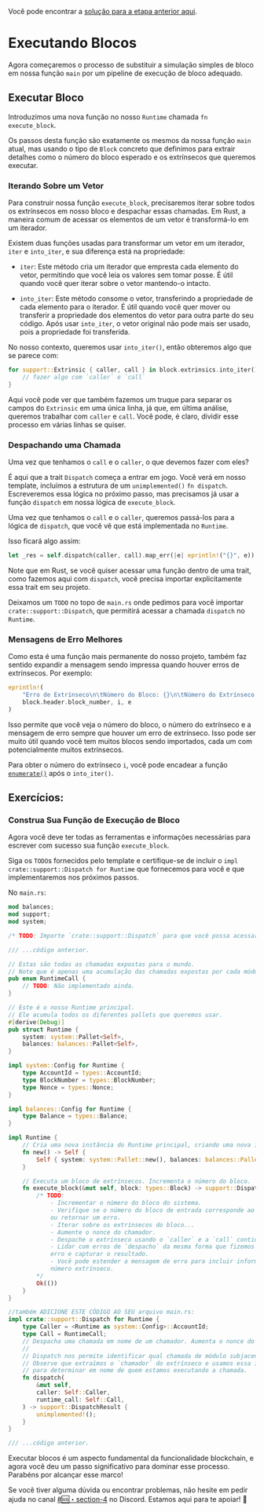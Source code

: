 Você pode encontrar a [solução para a etapa anterior aqui](https://gist.github.com/nomadbitcoin/5ec6d06dbbb5504db697fb2e2562cb9f).

# Executando Blocos

Agora começaremos o processo de substituir a simulação simples de bloco em nossa função `main` por um pipeline de execução de bloco adequado.

## Executar Bloco

Introduzimos uma nova função no nosso `Runtime` chamada `fn execute_block`.

Os passos desta função são exatamente os mesmos da nossa função `main` atual, mas usando o tipo de `Block` concreto que definimos para extrair detalhes como o número do bloco esperado e os extrínsecos que queremos executar.

### Iterando Sobre um Vetor

Para construir nossa função `execute_block`, precisaremos iterar sobre todos os extrínsecos em nosso bloco e despachar essas chamadas. Em Rust, a maneira comum de acessar os elementos de um vetor é transformá-lo em um iterador.

Existem duas funções usadas para transformar um vetor em um iterador, `iter` e `into_iter`, e sua diferença está na propriedade:

- `iter`: Este método cria um iterador que empresta cada elemento do vetor, permitindo que você leia os valores sem tomar posse. É útil quando você quer iterar sobre o vetor mantendo-o intacto.

- `into_iter`: Este método consome o vetor, transferindo a propriedade de cada elemento para o iterador. É útil quando você quer mover ou transferir a propriedade dos elementos do vetor para outra parte do seu código. Após usar `into_iter`, o vetor original não pode mais ser usado, pois a propriedade foi transferida.

No nosso contexto, queremos usar `into_iter()`, então obteremos algo que se parece com:

```rust
for support::Extrinsic { caller, call } in block.extrinsics.into_iter() {
	// fazer algo com `caller` e `call`
}
```

Aqui você pode ver que também fazemos um truque para separar os campos do `Extrinsic` em uma única linha, já que, em última análise, queremos trabalhar com `caller` e `call`. Você pode, é claro, dividir esse processo em várias linhas se quiser.

### Despachando uma Chamada

Uma vez que tenhamos o `call` e o `caller`, o que devemos fazer com eles?

É aqui que a trait `Dispatch` começa a entrar em jogo. Você verá em nosso template, incluímos a estrutura de um `unimplemented()` `fn dispatch`. Escreveremos essa lógica no próximo passo, mas precisamos já usar a função `dispatch` em nossa lógica de `execute_block`.

Uma vez que tenhamos o `call` e o `caller`, queremos passá-los para a lógica de `dispatch`, que você vê que está implementada no `Runtime`.

Isso ficará algo assim:

```rust
let _res = self.dispatch(caller, call).map_err(|e| eprintln!("{}", e));
```

Note que em Rust, se você quiser acessar uma função dentro de uma trait, como fazemos aqui com `dispatch`, você precisa importar explicitamente essa trait em seu projeto.

Deixamos um `TODO` no topo de `main.rs` onde pedimos para você importar `crate::support::Dispatch`, que permitirá acessar a chamada `dispatch` no `Runtime`.

### Mensagens de Erro Melhores

Como esta é uma função mais permanente do nosso projeto, também faz sentido expandir a mensagem sendo impressa quando houver erros de extrínsecos. Por exemplo:

```rust
eprintln!(
	"Erro de Extrínseco\n\tNúmero do Bloco: {}\n\tNúmero do Extrínseco: {}\n\tErro: {}",
	block.header.block_number, i, e
)
```

Isso permite que você veja o número do bloco, o número do extrínseco e a mensagem de erro sempre que houver um erro de extrínseco. Isso pode ser muito útil quando você tem muitos blocos sendo importados, cada um com potencialmente muitos extrínsecos.

Para obter o número do extrínseco `i`, você pode encadear a função [`enumerate()`](https://doc.rust-lang.org/std/iter/trait.Iterator.html#method.enumerate) após o `into_iter()`.

## Exercícios:

### Construa Sua Função de Execução de Bloco

Agora você deve ter todas as ferramentas e informações necessárias para escrever com sucesso sua função `execute_block`.

Siga os `TODO`s fornecidos pelo template e certifique-se de incluir o `impl crate::support::Dispatch for Runtime` que fornecemos para você e que implementaremos nos próximos passos.

No `main.rs`:

```rust
mod balances;
mod support;
mod system;

/* TODO: Importe `crate::support::Dispatch` para que você possa acessar a função `dispatch`. */

/// ...código anterior.

// Estas são todas as chamadas expostas para o mundo.
// Note que é apenas uma acumulação das chamadas expostas por cada módulo.
pub enum RuntimeCall {
	// TODO: Não implementado ainda.
}

// Este é o nosso Runtime principal.
// Ele acumula todos os diferentes pallets que queremos usar.
#[derive(Debug)]
pub struct Runtime {
	system: system::Pallet<Self>,
	balances: balances::Pallet<Self>,
}

impl system::Config for Runtime {
	type AccountId = types::AccountId;
	type BlockNumber = types::BlockNumber;
	type Nonce = types::Nonce;
}

impl balances::Config for Runtime {
	type Balance = types::Balance;
}

impl Runtime {
	// Cria uma nova instância do Runtime principal, criando uma nova instância de cada pallet.
	fn new() -> Self {
		Self { system: system::Pallet::new(), balances: balances::Pallet::new() }
	}

	// Executa um bloco de extrínsecos. Incrementa o número do bloco.
	fn execute_block(&mut self, block: types::Block) -> support::DispatchResult {
		/* TODO:
			- Incrementar o número do bloco do sistema.
			- Verifique se o número do bloco de entrada corresponde ao número do bloco atual,
			ou retornar um erro.
			- Iterar sobre os extrínsecos do bloco...
			- Aumente o nonce do chamador.
			- Despache o extrínseco usando o `caller` e a `call` contida no extrínseco.
			- Lidar com erros de `despacho` da mesma forma que fizemos para chamadas individuais: imprimindo qualquer
			erro e capturar o resultado.
			- Você pode estender a mensagem de erro para incluir informações como o número do bloco e
			número extrínseco.
		*/
		Ok(())
	}
}

//também ADICIONE ESTE CÓDIGO AO SEU arquivo main.rs:
impl crate::support::Dispatch for Runtime {
	type Caller = <Runtime as system::Config>::AccountId;
	type Call = RuntimeCall;
	// Despacha uma chamada em nome de um chamador. Aumenta o nonce do chamador.
	//
	// Dispatch nos permite identificar qual chamada de módulo subjacente queremos executar.
	// Observe que extraímos o `chamador` do extrínseco e usamos essa informação
	// para determinar em nome de quem estamos executando a chamada.
	fn dispatch(
		&mut self,
		caller: Self::Caller,
		runtime_call: Self::Call,
	) -> support::DispatchResult {
		unimplemented!();
	}
}

/// ...código anterior.
```

Executar blocos é um aspecto fundamental da funcionalidade blockchain, e agora você deu um passo significativo para dominar esse processo. Parabéns por alcançar esse marco!

Se você tiver alguma dúvida ou encontrar problemas, não hesite em pedir ajuda no canal [#🆘・section-4](https://discord.com/channels/898706705779687435/980905761783832637) no Discord. Estamos aqui para te apoiar! 🚀